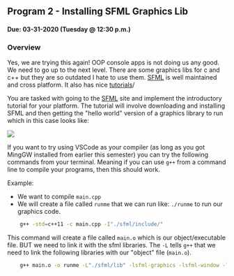 ## Program 2 - Installing SFML Graphics Lib
#### Due: 03-31-2020 (Tuesday @ 12:30 p.m.)

### Overview

Yes, we are trying this again! OOP console apps is not doing us any good. We need to go up to the next level. There are some graphics libs for c and c++ but they are so outdated I hate to use them. [SFML](https://www.sfml-dev.org/) is well maintained and cross platform. It also has nice [tutorials](https://www.sfml-dev.org/tutorials/2.5/)/

You are tasked with going to the [SFML](https://www.sfml-dev.org/) site and implement the introductory tutorial for your platform. The tutorial will involve downloading and installing SFML and then getting the "hello world" version of a graphics library to run which in this case looks like:

<img src="https://www.sfml-dev.org/tutorials/2.5/images/start-cb-app.png">

If you want to try using VSCode as your compiler (as long as you got MingGW installed from earlier this semester) you can try the following commands from your terminal. Meaning if you can use `g++` from a command line to compile your programs, then this should work.

Example: 
- We want to compile `main.cpp`
- We will create a file called `runme` that we can run like: `./runme` to run our graphics code.
  
```sh
    g++ -std=c++11 -c main.cpp -I"./sfml/include/"
```
This command will create a file called `main.o` which is our object/executable file. BUT we need to link it with the sfml libraries. The `-L` tells `g++` that we need to link the following libraries with our "object" file (`main.o`).

```sh
    g++ main.o -o runme -L"./sfml/lib" -lsfml-graphics -lsfml-window -lsfml-system -lsfml-network
```